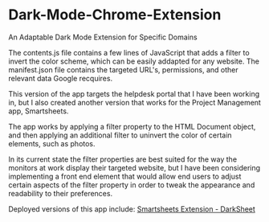 # Dark-Mode-Chrome-Extension
An Adaptable Dark Mode Extension for Specific Domains

The contents.js file contains a few lines of JavaScript that adds a filter to invert the color scheme, which can be easily addapted for any website. The manifest.json file contains the targeted URL's, permissions, and other relevant data Google recquires.

This version of the app targets the helpdesk portal that I have been working in, but I also created another version that works for the Project Management app, Smartsheets.

The app works by applying a filter property to the HTML Document object, and then applying an additional filter to uninvert the color of certain elements, such as photos. 

In its current state the filter properties are best suited for the way the monitors at work display their targeted website, but I have been considering implementing a front end element that would allow end users to adjust certain aspects of the filter property in order to tweak the appearance and readability to their preferences.

Deployed versions of this app include:
[Smartsheets Extension - DarkSheet](https://chromewebstore.google.com/detail/darksheet/banmhmlpididlolbalhnngfhgcahefdb)

